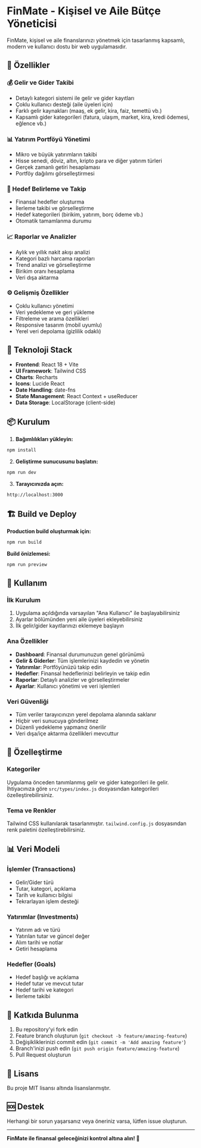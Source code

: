 # FinMate - Kişisel ve Aile Bütçe Yöneticisi

FinMate, kişisel ve aile finanslarınızı yönetmek için tasarlanmış kapsamlı, modern ve kullanıcı dostu bir web uygulamasıdır.

## 🌟 Özellikler

### 💰 Gelir ve Gider Takibi
- Detaylı kategori sistemi ile gelir ve gider kayıtları
- Çoklu kullanıcı desteği (aile üyeleri için)
- Farklı gelir kaynakları (maaş, ek gelir, kira, faiz, temettü vb.)
- Kapsamlı gider kategorileri (fatura, ulaşım, market, kira, kredi ödemesi, eğlence vb.)

### 📊 Yatırım Portföyü Yönetimi
- Mikro ve büyük yatırımların takibi
- Hisse senedi, döviz, altın, kripto para ve diğer yatırım türleri
- Gerçek zamanlı getiri hesaplaması
- Portföy dağılımı görselleştirmesi

### 🎯 Hedef Belirleme ve Takip
- Finansal hedefler oluşturma
- İlerleme takibi ve görselleştirme
- Hedef kategorileri (birikim, yatırım, borç ödeme vb.)
- Otomatik tamamlanma durumu

### 📈 Raporlar ve Analizler
- Aylık ve yıllık nakit akışı analizi
- Kategori bazlı harcama raporları
- Trend analizi ve görselleştirme
- Birikim oranı hesaplama
- Veri dışa aktarma

### ⚙️ Gelişmiş Özellikler
- Çoklu kullanıcı yönetimi
- Veri yedekleme ve geri yükleme
- Filtreleme ve arama özellikleri
- Responsive tasarım (mobil uyumlu)
- Yerel veri depolama (gizlilik odaklı)

## 🚀 Teknoloji Stack

- **Frontend**: React 18 + Vite
- **UI Framework**: Tailwind CSS
- **Charts**: Recharts
- **Icons**: Lucide React
- **Date Handling**: date-fns
- **State Management**: React Context + useReducer
- **Data Storage**: LocalStorage (client-side)

## 📦 Kurulum

1. **Bağımlılıkları yükleyin:**
```bash
npm install
```

2. **Geliştirme sunucusunu başlatın:**
```bash
npm run dev
```

3. **Tarayıcınızda açın:**
```
http://localhost:3000
```

## 🏗️ Build ve Deploy

**Production build oluşturmak için:**
```bash
npm run build
```

**Build önizlemesi:**
```bash
npm run preview
```

## 📱 Kullanım

### İlk Kurulum
1. Uygulama açıldığında varsayılan "Ana Kullanıcı" ile başlayabilirsiniz
2. Ayarlar bölümünden yeni aile üyeleri ekleyebilirsiniz
3. İlk gelir/gider kayıtlarınızı eklemeye başlayın

### Ana Özellikler
- **Dashboard**: Finansal durumunuzun genel görünümü
- **Gelir & Giderler**: Tüm işlemlerinizi kaydedin ve yönetin
- **Yatırımlar**: Portföyünüzü takip edin
- **Hedefler**: Finansal hedeflerinizi belirleyin ve takip edin
- **Raporlar**: Detaylı analizler ve görselleştirmeler
- **Ayarlar**: Kullanıcı yönetimi ve veri işlemleri

### Veri Güvenliği
- Tüm veriler tarayıcınızın yerel depolama alanında saklanır
- Hiçbir veri sunucuya gönderilmez
- Düzenli yedekleme yapmanız önerilir
- Veri dışa/içe aktarma özellikleri mevcuttur

## 🎨 Özelleştirme

### Kategoriler
Uygulama önceden tanımlanmış gelir ve gider kategorileri ile gelir. İhtiyacınıza göre `src/types/index.js` dosyasından kategorileri özelleştirebilirsiniz.

### Tema ve Renkler
Tailwind CSS kullanılarak tasarlanmıştır. `tailwind.config.js` dosyasından renk paletini özelleştirebilirsiniz.

## 📊 Veri Modeli

### İşlemler (Transactions)
- Gelir/Gider türü
- Tutar, kategori, açıklama
- Tarih ve kullanıcı bilgisi
- Tekrarlayan işlem desteği

### Yatırımlar (Investments)
- Yatırım adı ve türü
- Yatırılan tutar ve güncel değer
- Alım tarihi ve notlar
- Getiri hesaplama

### Hedefler (Goals)
- Hedef başlığı ve açıklama
- Hedef tutar ve mevcut tutar
- Hedef tarihi ve kategori
- İlerleme takibi

## 🤝 Katkıda Bulunma

1. Bu repository'yi fork edin
2. Feature branch oluşturun (`git checkout -b feature/amazing-feature`)
3. Değişikliklerinizi commit edin (`git commit -m 'Add amazing feature'`)
4. Branch'inizi push edin (`git push origin feature/amazing-feature`)
5. Pull Request oluşturun

## 📄 Lisans

Bu proje MIT lisansı altında lisanslanmıştır.

## 🆘 Destek

Herhangi bir sorun yaşarsanız veya öneriniz varsa, lütfen issue oluşturun.

---

**FinMate ile finansal geleceğinizi kontrol altına alın! 💪**

